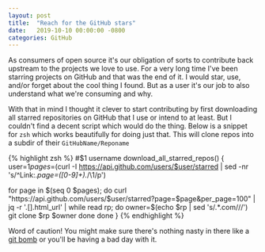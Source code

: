 ```yaml
---
layout: post
title:  "Reach for the GitHub stars"
date:   2019-10-10 00:00:00 -0800
categories: GitHub
---
```

As consumers of open source it's our obligation of sorts to contribute back upstream to the projects we love to use. For a very long time I've been starring projects on GitHub and that was the end of it. I would star, use, and/or forget about the cool thing I found. But as a user it's our job to also understand what we're consuming and why.

With that in mind I thought it clever to start contributing by first downloading all starred repositories on GitHub that I use or intend to at least. But I couldn't find a decent script which would do the thing. Below is a snippet for `zsh` which works beautifully for doing just that. This will clone repos into a subdir of their `GitHubName/Reponame`

{% highlight zsh %}
#$1 username
download_all_starred_repos() {
  user=$1
  pages=$(curl -I https://api.github.com/users/$user/starred | sed -nr 's/^Link:.*page=([0-9]+).*/\1/p')

  for page in $(seq 0 $pages); do
      curl "https://api.github.com/users/$user/starred?page=$page&per_page=100" | jq -r '.[].html_url' |
      while read rp; do
        owner=$(echo $rp | sed 's/.*\.com\///')
        git clone $rp $owner
      done
  done
}
{% endhighlight %}

Word of caution! You might make sure there's nothing nasty in there like a [git bomb](https://github.com/Katee/git-bomb) or you'll be having a bad day with it.
